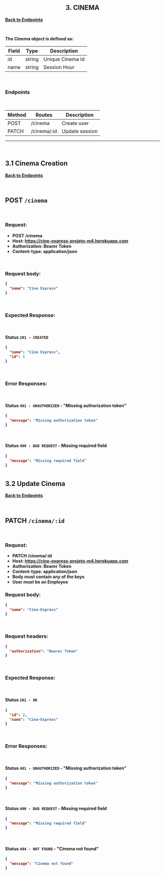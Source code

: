 #

<h2 align ='center'> <strong>3. CINEMA<strong> </h2>

[Back to Endpoints](#3-endpoints)

<br>

The Cinema object is defined as:

| Field | Type   | Description      |
| ----- | ------ | ---------------- |
| id    | string | Unique Cinema Id |
| name  | string | Session Hour     |

<br>

### **Endpoints**

<br>

| Method | Routes      | Description    |
| ------ | ----------- | -------------- |
| POST   | /cinema     | Create user    |
| PATCH  | /cinema/:id | Update session |

---

<br>

## **3.1 Cinema Creation**

[Back to Endpoints](#3-endpoints)

<br>

## POST `/cinema`

<br>

### **Request**:

- POST /cinema
- Host: https://cine-express-projeto-m4.herokuapp.com
- Authorization: Bearer Token
- Content-type: application/json

<br>

### **Request body**:

```json
{
  "name": "Cine Express"
}
```

<br>

### **Expected Response**:

<br>

#### **Status `201 - CREATED`**

```json
{
  "name": "Cine Express",
  "id": 1
}
```

<br>

### **Error Responses**:

<br>

#### **Status `401 - UNAUTHORIZED`** - "Missing authorization token"

```json
{
  "message": "Missing authorization token"
}
```

<br>

#### **Status `400 - BAD REQUEST`** - Missing required field

```json
{
  "message": "Missing required field"
}
```

#

## **3.2 Update Cinema**

[Back to Endpoints](#3-endpoints)

<br>

## PATCH `/cinema/:id`

<br>

### **Request**:

- PATCH /cinema/:id
- Host: https://cine-express-projeto-m4.herokuapp.com
- Authorization: Bearer Token
- Content-type: application/json
- Body must contain any of the keys
- User must be an Employee

### **Request body**:

```json
{
  "name": "Cine-Express"
}
```

<br>

### **Request headers**:

```json
{
  "authorization": "Bearer Token"
}
```

<br>

### **Expected Response**:

<br>

#### **Status `201 - OK`**

```json
{
  "id": 2,
  "name": "Cine-Express"
}
```

<br>

### **Error Responses**:

<br>

#### **Status `401 - UNAUTHORIZED`** - "Missing authorization token"

```json
{
  "message": "Missing authorization token"
}
```

<br>

#### **Status `400 - BAD REQUEST`** - Missing required field

```json
{
  "message": "Missing required field"
}
```

<br>

#### **Status `404 - NOT FOUND`** - "Cinema not found"

```json
{
  "message": "Cinema not found"
}
```
